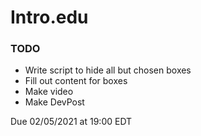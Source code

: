 # Intro.edu

### TODO
- Write script to hide all but chosen boxes
- Fill out content for boxes
- Make video
- Make DevPost

Due 02/05/2021 at 19:00 EDT
